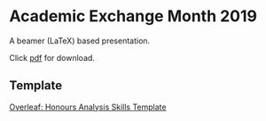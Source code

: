 # Academic Exchange Month 2019

A beamer (LaTeX) based presentation.

Click [pdf](https://github.com/nce3xin/Academic-Exchange-Month/raw/master/report.pdf) for download.

## Template
[Overleaf: Honours Analysis Skills Template](https://www.overleaf.com/latex/templates/honours-analysis-skills-template/rbmdksxtskmc)